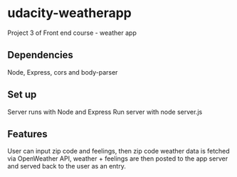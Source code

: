 # udacity-weatherapp
Project 3 of Front end course - weather app

## Dependencies
Node, Express, cors and body-parser

## Set up
Server runs with Node and Express
Run server with node server.js

## Features
User can input zip code and feelings, then zip code weather data is fetched via OpenWeather API, weather + feelings are then posted to the app server and served back to the user as an entry.
